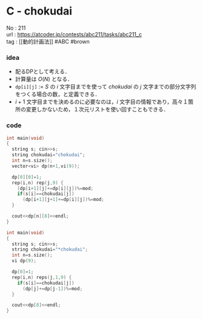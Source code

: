 # C - chokudai

No	: 211  
url	: https://atcoder.jp/contests/abc211/tasks/abc211_c  
tag	: [[動的計画法]]  #ABC #brown

### idea
- 配るDPとして考える．
- 計算量は $O(N)$ となる．
- `dp[i][j]` := $S$ の $i$ 文字目までを使って $chokudai$ の $j$ 文字までの部分文字列をつくる場合の数，と定義できる．
- $i+1$ 文字目までを決めるのに必要なのは，$i$ 文字目の情報であり，高々１箇所の変更しかないため，１次元リストを使い回すこともできる．

### code
```cpp
int	main(void)
{
  string s; cin>>s;
  string chokudai="chokudai";
  int n=s.size();
  vector<vi> dp(n+1,vi(9));

  dp[0][0]=1;
  rep(i,n) rep(j,9) {
    (dp[i+1][j]+=dp[i][j])%=mod;
    if(s[i]==chokudai[j])
      (dp[i+1][j+1]+=dp[i][j])%=mod;
  }

  cout<<dp[n][8]<<endl;
}
```

```cpp
int main(void)
{
  string s; cin>>s;
  string chokudai="*chokudai";
  int n=s.size();
  vi dp(9);

  dp[0]=1;
  rep(i,n) reps(j,1,9) {
    if(s[i]==chokudai[j])
      (dp[j]+=dp[j-1])%=mod;
  }

  cout<<dp[8]<<endl;
}
```